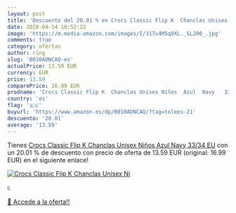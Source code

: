 ```yaml
---
layout: post
title: 'Descuento del 20.01 % en Crocs Classic Flip K  Chanclas Unisex Ni'
date: 2020-04-14 10:52:22
image: 'https://m.media-amazon.com/images/I/317v4M5q9XL._SL200_.jpg'
comments: true
category: ofertas
author: ring
slug: 'B010ADNCAQ-es'
actualPrice: 13.59 EUR
currency: EUR
price: 13.59
comparePrice: 16.99 EUR
prodname: 'Crocs Classic Flip K  Chanclas Unisex Niños  Azul  Navy   33/34 EU'
country: 'es'
flag: '🇪🇸'
buyurl: 'https://www.amazon.es/dp/B010ADNCAQ/?tag=tolees-21'
descuento: '20.01'
average: '13.59'
---
```


Tienes [Crocs Classic Flip K  Chanclas Unisex Niños  Azul  Navy   33/34 EU](https://www.amazon.es/dp/B010ADNCAQ/?tag=tolees-21) con un 20.01 % de descuento con precio de oferta de 13.59 EUR (original: 16.99 EUR) en el siguiente enlace!

[![Crocs Classic Flip K  Chanclas Unisex Ni](https://m.media-amazon.com/images/I/317v4M5q9XL._SL200_.jpg)](https://www.amazon.es/dp/B010ADNCAQ/?tag=tolees-21)

ℹ️:


[🛒 Accede a la oferta!!](https://www.amazon.es/dp/B010ADNCAQ/?tag=tolees-21)
